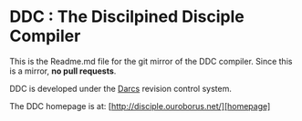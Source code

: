 # DDC : The Discilpined Disciple Compiler

This is the Readme.md file for the git mirror of the DDC compiler. Since this
is a mirror, <b>no pull requests</b>.

DDC is developed under the [Darcs][darcs] revision control system.

The DDC homepage is at: [http://disciple.ouroborus.net/][homepage]


[darcs]: http://darcs.net/
[homepage]: http://disciple.ouroborus.net/
